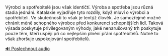 
Výrobci a spotřebitelé jsou však identičtí. Výroba a spotřeba jsou různá stadia jednání. Katalaxie vyjadřuje tyto rozdíly, když mluví o výrobci a spotřebiteli. Ve skutečnosti to však je tentýž člověk. Je samozřejmě možné chránit méně schopného výrobce před konkurencí schopnějších lidí. Taková výsada poskytuje privilegovaným výhody, jaké nenarušovaný trh poskytuje pouze těm, kteří uspějí při co nejlepším plnění přání spotřebitelů. Nutně to však zhoršuje uspokojování spotřebitelů.

[🔊 Poslechnout audio](/data/7-paragraphs/audio/chapter_62/para_007-Vrobci-a-spotebitel-jsou-vak-identit-Vroba.mp3)
